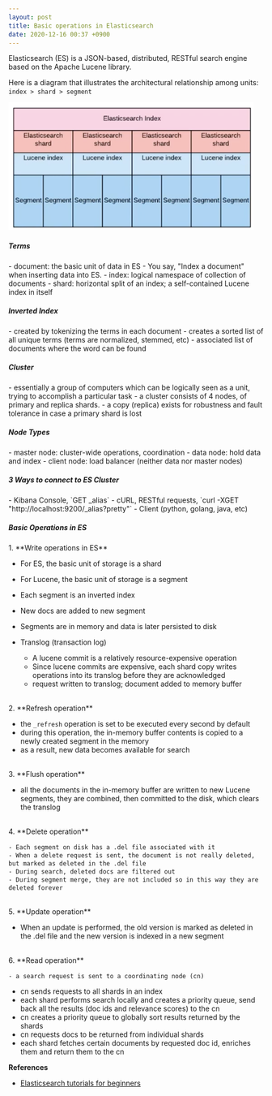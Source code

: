 ```yaml
---
layout: post
title: Basic operations in Elasticsearch
date: 2020-12-16 00:37 +0900
---
```


Elasticsearch (ES) is a JSON-based, distributed, RESTful search engine based on the Apache Lucene library.

Here is a diagram that illustrates the architectural relationship among units: `index > shard > segment`

<img src="/assets/images/es_architecture.png" alt="es architectural units" style="zoom:50%">

<h5>Terms</h5>
- document: the basic unit of data in ES
  - You say, "Index a document" when inserting data into ES.
- index: logical namespace of collection of documents
- shard: horizontal split of an index; a self-contained Lucene index in itself

<h5>Inverted Index</h5>
- created by tokenizing the terms in each document
- creates a sorted list of all unique terms (terms are normalized, stemmed, etc)
- associated list of documents where the word can be found

<h5>Cluster</h5>
- essentially a group of computers which can be logically seen as a unit, trying to accomplish a particular task
- a cluster consists of 4 nodes, of primary and replica shards.
- a copy (replica) exists for robustness and fault tolerance in case a primary shard is lost

<h5>Node Types</h5>
- master node: cluster-wide operations, coordination
- data node: hold data and index
- client node: load balancer (neither data nor master nodes)

<h5>3 Ways to connect to ES Cluster</h5>
- Kibana Console, `GET _alias`
- cURL, RESTful requests, `curl -XGET "http://localhost:9200/_alias?pretty"`
- Client (python, golang, java, etc)

<h5>Basic Operations in ES</h5>
1. **Write operations in ES**

- For ES, the basic unit of storage is a shard
- For Lucene, the basic unit of storage is a segment
- Each segment is an inverted index
- New docs are added to new segment
- Segments are in memory and data is later persisted to disk

- Translog (transaction log)
  - A lucene commit is a relatively resource-expensive operation
  - Since lucene commits are expensive, each shard copy writes operations into its translog before they are acknowledged
  - request written to translog; document added to memory buffer

<br>
2. **Refresh operation**

- the `_refresh` operation is set to be executed every second by default
- during this operation, the in-memory buffer contents is copied to a newly created segment in the memory
- as a result, new data becomes available for search

<br>
3. **Flush operation**

- all the documents in the in-memory buffer are written to new Lucene segments, they are combined, then committed to the disk, which clears the translog

<br>
4. **Delete operation**

    - Each segment on disk has a .del file associated with it
    - When a delete request is sent, the document is not really deleted, but marked as deleted in the .del file
    - During search, deleted docs are filtered out
    - During segment merge, they are not included so in this way they are deleted forever

<br>
5. **Update operation**

- When an update is performed, the old version is marked as deleted in the .del file and the new version is indexed in a new segment

<br>
6. **Read operation**

    - a search request is sent to a coordinating node (cn)

- cn sends requests to all shards in an index
- each shard performs search locally and creates a priority queue, send back all the results (doc ids and relevance scores) to the cn
- cn creates a priority queue to globally sort results returned by the shards
- cn requests docs to be returned from individual shards
- each shard fetches certain documents by requested doc id, enriches them and return them to the cn

**References**

- [Elasticsearch tutorials for beginners](https://www.youtube.com/watch?v=3XK-6TRkw5I&list=PLa6iDxjj_9qVaf5CsXWP-GAgZoVwKowjx&index=3)
